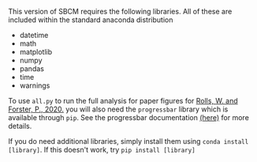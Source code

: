 This version of SBCM requires the following libraries. All of these are included within the standard anaconda distribution

 - datetime
 - math
 - matplotlib
 - numpy
 - pandas
 - time
 - warnings

To use `all.py` to run the full analysis for paper figures for [Rolls, W. and Forster, P., 2020.](https://iopscience.iop.org/article/10.1088/2515-7620/ab7ff3) you will also need the `progressbar` library which is available through `pip`. See the progressbar documentation [(here)](https://progressbar-2.readthedocs.io/en/latest/index.html#install) for more details.

If you do need additional libraries, simply install them using `conda install [library]`. If this doesn't work, try `pip install [library]`
